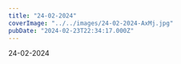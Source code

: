 ```yaml
---
title: "24-02-2024"
coverImage: "../../images/24-02-2024-AxMj.jpg"
pubDate: "2024-02-23T22:34:17.000Z"
---
```


24-02-2024

